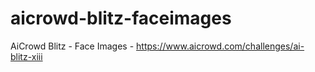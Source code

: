 # aicrowd-blitz-faceimages
AiCrowd Blitz - Face Images - https://www.aicrowd.com/challenges/ai-blitz-xiii
